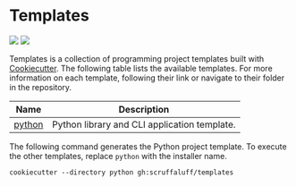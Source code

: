 # Templates

![](https://img.shields.io/github/repo-size/scruffaluff/templates)
![](https://img.shields.io/github/license/scruffaluff/templates)

Templates is a collection of programming project templates built with
[Cookiecutter](https://github.com/cookiecutter/cookiecutter). The following
table lists the available templates. For more information on each template,
following their link or navigate to their folder in the repository.

| Name                  | Description                                  |
| --------------------- | -------------------------------------------- |
| [python](./python.md) | Python library and CLI application template. |

The following command generates the Python project template. To execute the
other templates, replace `python` with the installer name.

```console
cookiecutter --directory python gh:scruffaluff/templates
```
